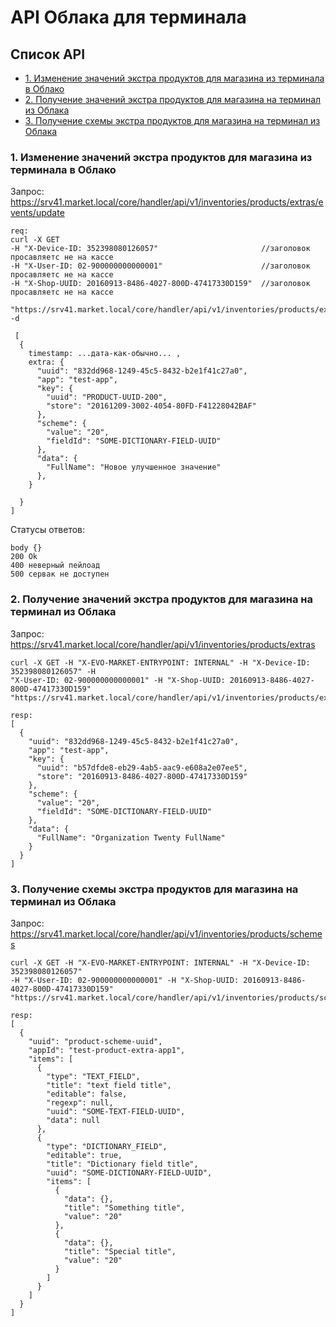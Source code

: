 # API Облака для терминала

## Список API
* [1. Изменение значений экстра продуктов для магазина из терминала в Облако](#001)
* [2. Получение значений экстра продуктов для магазина на терминал из Облака](#002)
* [3. Получение схемы экстра продуктов для магазина на терминал из Облака](#003)

<a name="001"></a>
### 1. Изменение значений экстра продуктов для магазина из терминала в Облако

Запрос:
https://srv41.market.local/core/handler/api/v1/inventories/products/extras/events/update
```
req:
curl -X GET 
-H "X-Device-ID: 352398080126057"                       //заголовок просавляетс не на кассе
-H "X-User-ID: 02-900000000000001"                      //заголовок просавляетс не на кассе
-H "X-Shop-UUID: 20160913-8486-4027-800D-47417330D159"  //заголовок просавляетс не на кассе

"https://srv41.market.local/core/handler/api/v1/inventories/products/extras/events/update" -d

 [ 
  {
    timestamp: ...дата-как-обычно... ,
    extra: {                                                             
      "uuid": "832dd968-1249-45c5-8432-b2e1f41c27a0",
      "app": "test-app",                                          
      "key": {                                                    
        "uuid": "PRODUCT-UUID-200",                               
        "store": "20161209-3002-4054-80FD-F41228042BAF"           
      },                                                          
      "scheme": {                                                 
        "value": "20",                                            
        "fieldId": "SOME-DICTIONARY-FIELD-UUID"                   
      },                                                          
      "data": {                                                   
        "FullName": "Новое улучшенное значение"                
      },                                                          
    }                                                             

  }
]
```
Статусы ответов:
```
body {}
200 Ok
400 неверный пейлоад
500 сервак не доступен
```

<a name="002"></a>
### 2. Получение значений экстра продуктов для магазина на терминал из Облака

Запрос:
https://srv41.market.local/core/handler/api/v1/inventories/products/extras
```
curl -X GET -H "X-EVO-MARKET-ENTRYPOINT: INTERNAL" -H "X-Device-ID: 352398080126057" -H   
"X-User-ID: 02-900000000000001" -H "X-Shop-UUID: 20160913-8486-4027-800D-47417330D159"  
"https://srv41.market.local/core/handler/api/v1/inventories/products/extras"  

resp:
[
  {
    "uuid": "832dd968-1249-45c5-8432-b2e1f41c27a0",
    "app": "test-app",
    "key": {
      "uuid": "b57dfde8-eb29-4ab5-aac9-e608a2e07ee5",
      "store": "20160913-8486-4027-800D-47417330D159"
    },
    "scheme": {
      "value": "20",
      "fieldId": "SOME-DICTIONARY-FIELD-UUID"
    },
    "data": {
      "FullName": "Organization Twenty FullName"
    }
  }
]
```

<a name="003"></a>
### 3. Получение схемы экстра продуктов для магазина на терминал из Облака

Запрос: https://srv41.market.local/core/handler/api/v1/inventories/products/schemes
```
curl -X GET -H "X-EVO-MARKET-ENTRYPOINT: INTERNAL" -H "X-Device-ID: 352398080126057"   
-H "X-User-ID: 02-900000000000001" -H "X-Shop-UUID: 20160913-8486-4027-800D-47417330D159"  
"https://srv41.market.local/core/handler/api/v1/inventories/products/schemes"  

resp:
[
  {
    "uuid": "product-scheme-uuid",
    "appId": "test-product-extra-app1",
    "items": [
      {
        "type": "TEXT_FIELD",
        "title": "text field title",
        "editable": false,
        "regexp": null,
        "uuid": "SOME-TEXT-FIELD-UUID",
        "data": null
      },
      {
        "type": "DICTIONARY_FIELD",
        "editable": true,
        "title": "Dictionary field title",
        "uuid": "SOME-DICTIONARY-FIELD-UUID",
        "items": [
          {
            "data": {},
            "title": "Something title",
            "value": "20"
          },
          {
            "data": {},
            "title": "Special title",
            "value": "20"
          }
        ]
      }
    ]
  }
]
```
